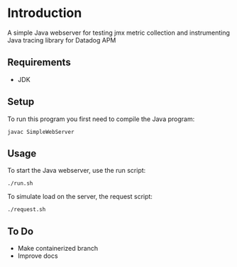 # Introduction

A simple Java webserver for testing jmx metric collection and instrumenting Java tracing library for Datadog APM

## Requirements

* JDK

## Setup

To run this program you first need to compile the Java program:

```
javac SimpleWebServer
```

## Usage

To start the Java webserver, use the run script:

```
./run.sh
```
To simulate load on the server, the request script:

```
./request.sh
```

## To Do

* Make containerized branch
* Improve docs
